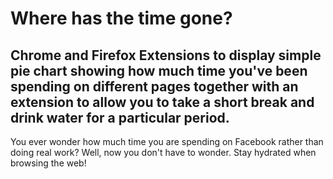 # Where has the time gone?

## Chrome and Firefox Extensions to display simple pie chart showing how much time you've been spending on different pages together with an extension to allow you to take a short break and drink water for a particular period.

You ever wonder how much time you are spending on Facebook rather than
doing real work? Well, now you don't have to wonder. Stay hydrated when browsing the web!
